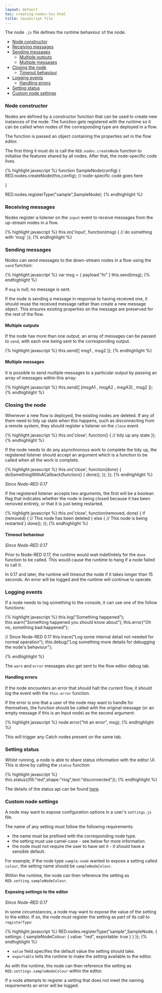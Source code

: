 ```yaml
---
layout: default
toc: creating-nodes-toc.html
title: JavaScript file
---
```


The node `.js` file defines the runtime behaviour of the node.

 - [Node constructor](#node-constructor)
 - [Receiving messages](#receiving-messages)
 - [Sending messages](#sending-messages)
   - [Multiple outputs](#multiple-outputs)
   - [Multiple messages](#multiple-messages)
 - [Closing the node](#closing-the-node)
   - [Timeout behaviour](#timeout-behaviour)
 - [Logging events](#logging-events)
   - [Handling errors](#handling-errors)
 - [Setting status](#setting-status)
 - [Custom node settings](#custom-node-settings)

### Node constructor

Nodes are defined by a constructor function that can be used to create new instances
of the node. The function gets registered with the runtime so it can be called
when nodes of the corresponding type are deployed in a flow.

The function is passed an object containing the properties set in the flow editor.

The first thing it must do is call the `RED.nodes.createNode` function to initialise
the features shared by all nodes. After that, the node-specific code lives.

{% highlight javascript %}
function SampleNode(config) {
    RED.nodes.createNode(this,config);
    // node-specific code goes here

}

RED.nodes.registerType("sample",SampleNode);
{% endhighlight %}

### Receiving messages

Nodes register a listener on the `input` event to receive messages from the
up-stream nodes in a flow.

{% highlight javascript %}
this.on('input', function(msg) {
    // do something with 'msg'
});
{% endhighlight %}

### Sending messages

Nodes can send messages to the down-stream nodes in a flow using the `send` function:

{% highlight javascript %}
var msg = { payload:"hi" }
this.send(msg);
{% endhighlight %}

If `msg` is null, no message is sent.

If the node is sending a message in response to having received one, it should reuse
the received message rather than create a new message object. This ensures existing
properties on the message are preserved for the rest of the flow.

#### Multiple outputs

If the node has more than one output, an array of messages can be passed to `send`, with
each one being sent to the corresponding output.

{% highlight javascript %}
this.send([ msg1 , msg2 ]);
{% endhighlight %}

#### Multiple messages

It is possible to send multiple messages to a particular output by passing an array
of messages within this array:

{% highlight javascript %}
this.send([ [msgA1 , msgA2 , msgA3] , msg2 ]);
{% endhighlight %}

### Closing the node

Whenever a new flow is deployed, the existing nodes are deleted. If any of them
need to tidy up state when this happens, such as disconnecting
from a remote system, they should register a listener on the `close` event.

{% highlight javascript %}
this.on('close', function() {
    // tidy up any state
});
{% endhighlight %}

If the node needs to do any asynchronous work to complete the tidy up, the
registered listener should accept an argument which is a function to be called
when all the work is complete.

{% highlight javascript %}
this.on('close', function(done) {
    doSomethingWithACallback(function() {
        done();
    });
});
{% endhighlight %}

*Since Node-RED 0.17*

If the registered listener accepts two arguments, the first will be a boolean
flag that indicates whether the node is being closed because it has been removed
entirely, or that it is just being restarted.

{% highlight javascript %}
this.on('close', function(removed, done) {
    if (removed) {
        // This node has been deleted
    } else {
        // This node is being restarted
    }
    done();
});
{% endhighlight %}

#### Timeout behaviour

*Since Node-RED 0.17*

Prior to Node-RED 0.17, the runtime would wait indefinitely for the `done` function
to be called. This would cause the runtime to hang if a node failed to call it.

In 0.17 and later, the runtime will timeout the node if it takes longer than 15
seconds. An error will be logged and the runtime will continue to operate.




### Logging events

If a node needs to log something to the console, it can use one of the follow functions:

{% highlight javascript %}
this.log("Something happened");
this.warn("Something happened you should know about");
this.error("Oh no, something bad happened");

// Since Node-RED 0.17
this.trace("Log some internal detail not needed for normal operation");
this.debug("Log something more details for debugging the node's behaviour");


{% endhighlight %}


The `warn` and `error` messages also get sent to the flow editor debug tab.  

#### Handling errors

If the node encounters an error that should halt the current flow, it should log
the event with the `this.error` function.

If the error is one that a user of the node may want to handle for themselves,
the function should be called with the original message (or an empty message if
this is an Input node) as the second argument:

{% highlight javascript %}
node.error("hit an error", msg);
{% endhighlight %}

This will trigger any Catch nodes present on the same tab.

### Setting status

Whilst running, a node is able to share status information with the editor UI.
This is done by calling the `status` function:

{% highlight javascript %}
this.status({fill:"red",shape:"ring",text:"disconnected"});
{% endhighlight %}

The details of the status api can be found [here](status).

### Custom node settings

A node may want to expose configuration options in a user's `settings.js` file.

The name of any setting must follow the following requirements:

 - the name must be prefixed with the corresponding node type.
 - the setting must use camel-case - see below for more information.
 - the node must not require the user to have set it - it should have a sensible
   default.

For example, if the node type `sample-node` wanted to expose a setting called
`colour`, the setting name should be `sampleNodeColour`.

Within the runtime, the node can then reference the setting as
`RED.setting.sampleNodeColour`.


#### Exposing settings to the editor

*Since Node-RED 0.17*

In some circumstances, a node may want to expose the value of the setting to the
editor. If so, the node must register the setting as part of its call to `registerType`:

{% highlight javascript %}
RED.nodes.registerType("sample",SampleNode, {
    settings: {
        sampleNodeColour: {
            value: "red",
            exportable: true
        }
    }
});
{% endhighlight %}

 - `value` field specifies the default value the setting should take.
 - `exportable` tells the runtime to make the setting available to the editor.

As with the runtime, the node can then reference the setting as
`RED.settings.sampleNodeColour` within the editor.

If a node attempts to register a setting that does not meet the naming requirements
an error will be logged.
